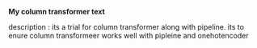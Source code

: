 <b> My column transformer text</b>
<p> description : its a trial for column transformer along with pipeline. its to enure column transformeer works well with pipleine and onehotencoder</p>
